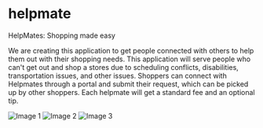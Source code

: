 # helpmate

HelpMates: Shopping made easy

We are creating this application to get people connected with others to help them out with their shopping needs. This application will serve people who can't get out and shop a stores due to scheduling conflicts, disabilities, transportation issues, and other issues. Shoppers can connect with Helpmates through a portal and submit their request, which can be picked up by other shoppers. Each helpmate will get a standard fee and an optional tip.

![Image 1](https://github.com/nargesfamili/helpmate/blob/master/Image%20from%20iOS.jpg)
![Image 2](https://github.com/nargesfamili/helpmate/blob/master/Image%20from%20iOS%20(2).jpg)
![Image 3](https://github.com/nargesfamili/helpmate/blob/master/Image%20from%20iOS%20(1).jpg)

